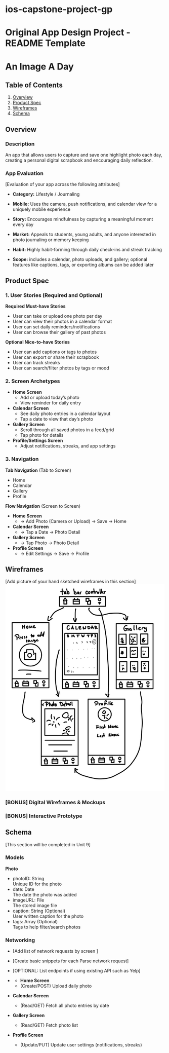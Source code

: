 # ios-capstone-project-gp
Original App Design Project - README Template
===

# An Image A Day

## Table of Contents

1. [Overview](#Overview)
2. [Product Spec](#Product-Spec)
3. [Wireframes](#Wireframes)
4. [Schema](#Schema)

## Overview

### Description
An app that allows users to capture and save one highlight photo each day, creating a personal digital scrapbook and encouraging daily reflection.

### App Evaluation

[Evaluation of your app across the following attributes]
- **Category:** Lifestyle / Journaling

- **Mobile:** Uses the camera, push notifications, and calendar view for a uniquely mobile experience

- **Story:** Encourages mindfulness by capturing a meaningful moment every day

- **Market:** Appeals to students, young adults, and anyone interested in photo journaling or memory keeping

- **Habit:** Highly habit-forming through daily check-ins and streak tracking

- **Scope:** includes a calendar, photo uploads, and gallery; optional features like captions, tags, or exporting albums can be added later


## Product Spec

### 1. User Stories (Required and Optional)

**Required Must-have Stories**

* User can take or upload one photo per day
* User can view their photos in a calendar format
* User can set daily reminders/notifications
* User can browse their gallery of past photos

**Optional Nice-to-have Stories**

* User can add captions or tags to photos
* User can export or share their scrapbook
* User can track streaks
* User can search/filter photos by tags or mood

### 2. Screen Archetypes
- **Home Screen**
  * Add or upload today’s photo
  * View reminder for daily entry
- **Calendar Screen**
  * See daily photo entries in a calendar layout
  * Tap a date to view that day’s photo
- **Gallery Screen**
  * Scroll through all saved photos in a feed/grid
  * Tap photo for details
- **Profile/Settings Screen**
  * Adjust notifications, streaks, and app settings

### 3. Navigation

**Tab Navigation** (Tab to Screen)

* Home
* Calendar
* Gallery
* Profile

**Flow Navigation** (Screen to Screen)

- **Home Screen**
  * → Add Photo (Camera or Upload) → Save → Home
- **Calendar Screen**
  * → Tap a Date → Photo Detail
- **Gallery Screen**
  * → Tap Photo → Photo Detail
- **Profile Screen**
  * → Edit Settings → Save → Profile

## Wireframes

[Add picture of your hand sketched wireframes in this section]
<img src="wireframe.jpg" width=600>

### [BONUS] Digital Wireframes & Mockups

### [BONUS] Interactive Prototype

## Schema 

[This section will be completed in Unit 9]

### Models

**Photo**
- photoID: String  
  Unique ID for the photo  
- date: Date  
  The date the photo was added  
- imageURL: File  
  The stored image file  
- caption: String (Optional)  
  User written caption for the photo  
- tags: Array (Optional)  
  Tags to help filter/search photos  

### Networking

- [Add list of network requests by screen ]
- [Create basic snippets for each Parse network request]
- [OPTIONAL: List endpoints if using existing API such as Yelp]

- - **Home Screen**
  * (Create/POST) Upload daily photo
- **Calendar Screen**
  * (Read/GET) Fetch all photo entries by date
- **Gallery Screen**
  * (Read/GET) Fetch photo list
- **Profile Screen**
  * (Update/PUT) Update user settings (notifications, streaks)
